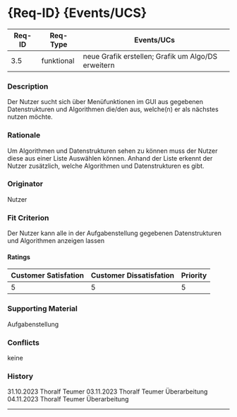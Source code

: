 # {Req-ID} {Events/UCS}

| Req-ID | Req-Type | Events/UCs                                                   |
|--------|----------|--------------------------------------------------------------|
| 3.5    |funktional|neue Grafik erstellen; Grafik um Algo/DS erweitern            |

### Description
Der Nutzer sucht sich über Menüfunktionen im GUI aus gegebenen Datenstrukturen und Algorithmen die/den aus, welche(n) er als nächstes nutzen möchte.

### Rationale
Um Algorithmen und Datenstrukturen sehen zu können muss der Nutzer diese aus einer Liste Auswählen können. Anhand der Liste erkennt der Nutzer zusätzlich, welche Algorithmen und Datenstrukturen es gibt.

### Originator
Nutzer

### Fit Criterion
Der Nutzer kann alle in der Aufgabenstellung gegebenen Datenstrukturen und Algorithmen anzeigen lassen

#### Ratings
| Customer Satisfation | Customer Dissatisfation | Priority |
|----------------------|-------------------------|----------|
| 5                    | 5                       | 5        |

### Supporting Material
Aufgabenstellung

### Conflicts
keine

### History
31.10.2023 Thoralf Teumer
03.11.2023 Thoralf Teumer Überarbeitung
04.11.2023 Thoralf Teumer Überarbeitung

---
